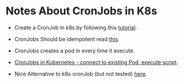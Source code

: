 # Notes About CronJobs in K8s


* Create a CronJob in k8s by following this [tutorial](https://medium.com/google-cloud/kubernetes-cron-jobs-455fdc32e81a). 
* CronJobs Should be idempotent read [this](https://kubernetes.io/docs/concepts/workloads/controllers/cron-jobs/#cron-job-limitations).
* CronJobs creates a pod in every time it execute.
* [CronJobs in Kubernetes - connect to existing Pod, execute script](https://stackoverflow.com/questions/41192053/cron-jobs-in-kubernetes-connect-to-existing-pod-execute-script).

* Nice Alternative to k8s cronJob (but not tested) [here](https://javicastilla.com/2020/08/21/laravel-docker-cron-jobs/).
